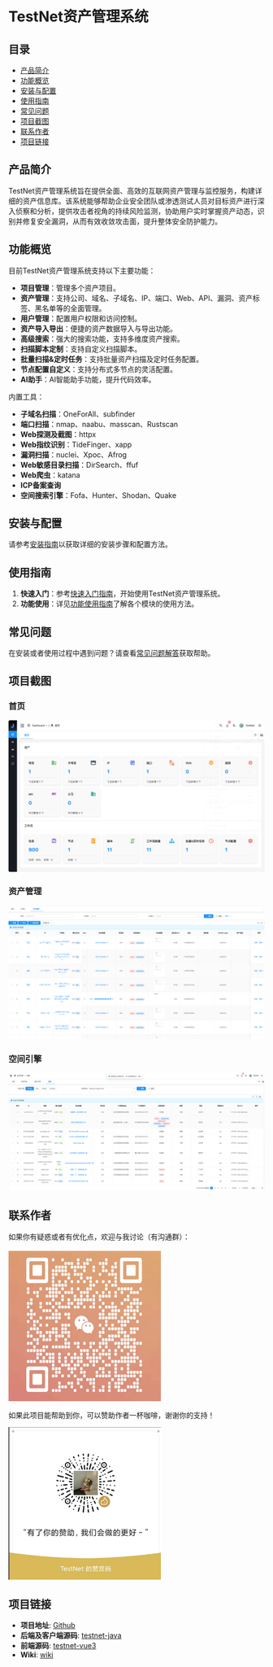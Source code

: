 # TestNet资产管理系统

## 目录
- [产品简介](#产品简介)
- [功能概览](#功能概览)
- [安装与配置](#安装与配置)
- [使用指南](#使用指南)
- [常见问题](#常见问题)
- [项目截图](#项目截图)
- [联系作者](#联系作者)
- [项目链接](#项目链接)

## 产品简介
TestNet资产管理系统旨在提供全面、高效的互联网资产管理与监控服务，构建详细的资产信息库。该系统能够帮助企业安全团队或渗透测试人员对目标资产进行深入侦察和分析，提供攻击者视角的持续风险监测，协助用户实时掌握资产动态，识别并修复安全漏洞，从而有效收敛攻击面，提升整体安全防护能力。

## 功能概览
目前TestNet资产管理系统支持以下主要功能：
- **项目管理**：管理多个资产项目。
- **资产管理**：支持公司、域名、子域名、IP、端口、Web、API、漏洞、资产标签、黑名单等的全面管理。
- **用户管理**：配置用户权限和访问控制。
- **资产导入导出**：便捷的资产数据导入与导出功能。
- **高级搜索**：强大的搜索功能，支持多维度资产搜索。
- **扫描脚本定制**：支持自定义扫描脚本。
- **批量扫描&定时任务**：支持批量资产扫描及定时任务配置。
- **节点配置自定义**：支持分布式多节点的灵活配置。
- **AI助手**：AI智能助手功能，提升代码效率。

内置工具：
- **子域名扫描**：OneForAll、subfinder
- **端口扫描**：nmap、naabu、masscan、Rustscan
- **Web探测及截图**：httpx
- **Web指纹识别**：TideFinger、xapp
- **漏洞扫描**：nuclei、Xpoc、Afrog
- **Web敏感目录扫描**：DirSearch、ffuf
- **Web爬虫**：katana
- **ICP备案查询**
- **空间搜索引擎**：Fofa、Hunter、Shodan、Quake

## 安装与配置
请参考[安装指南](https://github.com/testnet0/testnet/wiki/Install)以获取详细的安装步骤和配置方法。

## 使用指南
1. **快速入门**：参考[快速入门指南](https://github.com/testnet0/testnet/wiki/Quick-Guide)，开始使用TestNet资产管理系统。
2. **功能使用**：详见[功能使用指南](https://github.com/testnet0/testnet/wiki/Use-Guide)了解各个模块的使用方法。

## 常见问题
在安装或者使用过程中遇到问题？请查看[常见问题解答](https://github.com/testnet0/testnet/wiki/FAQ)获取帮助。

## 项目截图

### 首页
![首页](/doc/img/dashboard.png)

### 资产管理
![资产管理](/doc/img/assets.png)

### 空间引擎
![空间引擎](/doc/img/search_engine.png)

## 联系作者
如果你有疑惑或者有优化点，欢迎与我讨论（有沟通群）：

<img src="/doc/img/wechat.png" width="300" height="300" alt="微信群">

如果此项目能帮助到你，可以赞助作者一杯咖啡，谢谢你的支持！

<img src="/doc/img/qrcode.png" width="300" height="300" alt="赞赏码">

## 项目链接
- **项目地址**: [Github](https://github.com/testnet0/testnet)
- **后端及客户端源码**: [testnet-java](https://github.com/testnet0/testnet-java)
- **前端源码**: [testnet-vue3](https://github.com/testnet0/testnet-vue3)
- **Wiki**: [wiki](https://github.com/testnet0/testnet/wiki)
